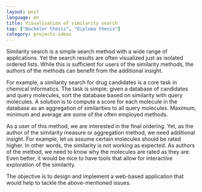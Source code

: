 ```yaml
---
layout: post
language: en
title: Visualisation of similarity search
tag: ["Bachelor thesis", "Diploma thesis"]
category: projects-ideas
---
```


Similarity search is a simple search method with a wide range of applications.
Yet the search results are often visualized just as isolated ordered lists.
While this is sufficient for users of the similarity methods, the authors of the methods can benefit from the additional insight.

<!-- more -->

For example, a similarity search for drug candidates is a core task in chemical informatics.
The task is simple; given a database of candidates and query molecules, sort the database based on similarity with query molecules.
A solution is to compute a score for each molecule in the database as an aggregation of similarities to all query molecules.
Maximum, minimum and average are some of the often employed methods. 

As a user of this method, we are interested in the final ordering. 
Yet, as the author of the similarity measure or aggregation method, we need additional insight.
For example, let us assume certain molecules should be rated higher. 
In other words, the similarity is not working as expected.
As authors of the method, we need to know why the molecules are rated as they are. 
Even better, it would be nice to have tools that allow for interactive exploration of the similarity.

The objective is to design and implement a web-based application that would help to tackle the above-mentioned issues.
